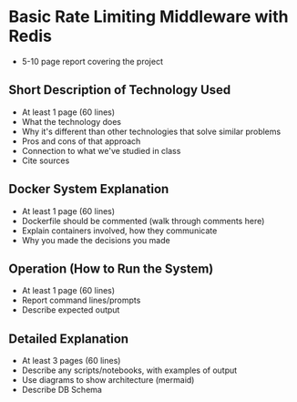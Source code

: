 # Basic Rate Limiting Middleware with Redis

* 5-10 page report covering the project

## Short Description of Technology Used
* At least 1 page (60 lines)
* What the technology does
* Why it's different than other technologies that solve similar problems
* Pros and cons of that approach
* Connection to what we've studied in class
* Cite sources

## Docker System Explanation
* At least 1 page (60 lines)
* Dockerfile should be commented (walk through comments here)
* Explain containers involved, how they communicate
* Why you made the decisions you made

## Operation (How to Run the System)
* At least 1 page (60 lines)
* Report command lines/prompts
* Describe expected output

## Detailed Explanation
* At least 3 pages (60 lines)
* Describe any scripts/notebooks, with examples of output
* Use diagrams to show architecture (mermaid)
* Describe DB Schema
